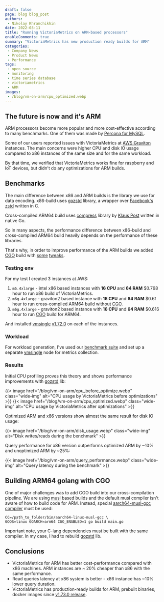 ```yaml
---
draft: false
page: blog blog_post
authors:
 - Nikolay Khramchikhin
date: 2022-03-11
title: "Running VictoriaMetrics on ARM-based processors"
enableComments: true
summary: "VictoriaMetrics has new production ready builds for ARM"
categories: 
 - Company News
 - Product News
 - Performance
tags:
 - open source
 - monitoring
 - time series database
 - victoriametrics
 - ARM
images:
 - /blog/vm-on-arm/cpu_optimized.webp
---
```


## The future is now and it's ARM

ARM processors become more popular and more cost-effective according to many benchmarks. 
One of them was made by [Percona for MySQL](https://www.percona.com/blog/comparing-graviton-performance-to-arm-and-intel-for-mysql/).

Some of our users reported issues with VictoriaMetrics at [AWS Graviton](https://aws.amazon.com/pm/ec2-graviton) instances.
The main concerns were higher CPU and disk IO usage compared to x86 instances of the same size and for the same workload.
  
By that time, we verified that VictoriaMetrics works fine for raspberry and IoT devices,
but didn't do any optimizations for ARM builds.

## Benchmarks

The main difference between x86 and ARM builds is the library we use for data encoding.
x86-build uses [gozstd](https://github.com/valyala/gozstd) library, a wrapper over
[Facebook's zstd](https://github.com/facebook/zstd) written in C.

Cross-compiled ARM64 build uses [compress](https://github.com/klauspost/compress) library 
by [Klaus Post](https://github.com/klauspost) written in native Go.

So in many aspects, the performance difference between x86-build and cross-compiled ARM64 build
heavily depends on the performance of these libraries.

That's why, in order to improve performance of the ARM builds we added [CGO](https://pkg.go.dev/cmd/cgo) 
build with [some](https://github.com/VictoriaMetrics/VictoriaMetrics/commit/a8acad7453365254ae4e59a91bfcd66556d8dfdd)
[tweaks](https://github.com/valyala/gozstd/commit/d4c2028fade890a6f5ee1ac6bd0650d688faf8f0).


### Testing env

For my test I created 3 instances at AWS:
1. `m5.4xlarge` - intel x86 based instances with **16 CPU** and **64 RAM** $0.768 hour
to run x86 build of VictoriaMetrics.
2. `m6g.4xlarge` - graviton2 based instance with **16 CPU** and **64 RAM** $0.61 hour
to run cross-compiled ARM64 build without [CGO](https://pkg.go.dev/cmd/cgo).
3. `m6g.4xlarge` - graviton2 based instance with **16 CPU** and **64 RAM** $0.616 hour
to run [CGO](https://pkg.go.dev/cmd/cgo) build for ARM64.

And installed [vmsingle](https://docs.victoriametrics.com/Single-server-VictoriaMetrics.html) 
[v1.72.0](https://docs.victoriametrics.com/CHANGELOG.html#v1720) on each of the instances.


### Workload

For workload generation, I've used our [benchmark suite](https://github.com/VictoriaMetrics/prometheus-benchmark)
and set up a separate [vmsingle](https://docs.victoriametrics.com/Single-server-VictoriaMetrics.html) node for metrics collection.
 

### Results

Initial CPU profiling proves this theory and shows performance improvements with [gozstd](https://github.com/valyala/gozstd) lib:

{{< image href="/blog/vm-on-arm/cpu_before_optimize.webp" class="wide-img" alt="CPU usage by VictoriaMetrics before optimizations" >}}
{{< image href="/blog/vm-on-arm/cpu_optimized.webp" class="wide-img" alt="CPU usage by VictoriaMetrics after optimizations" >}}


Optimized ARM and x86 versions show almost the same result for disk IO usage:

{{< image href="/blog/vm-on-arm/disk_usage.webp" class="wide-img" alt="Disk writes/reads during the benchmark" >}}


Query performance for x86 version outperforms optimized ARM by ~10% and unoptimized ARM by ~25%:

{{< image href="/blog/vm-on-arm/query_performance.webp" class="wide-img" alt="Query latency during the benchmark" >}}
 

## Building ARM64 golang with CGO

One of major challenges was to add CGO build into our cross-compilation pipeline. 
We are using [musl](https://www.musl-libc.org/how.html) based builds and the default musl compiler 
isn't aware of how to build code for ARM. Instead, special [aarch64-musl-gcc compiler](https://musl.cc/) must be used:
```
CC=/path_to_folder/bin/aarch64-linux-musl-gcc \
GOOS=linux GOARCH=arm64 CGO_ENABLED=1 go build main.go
```

Important note, your C-lang dependencies must be built with the same compiler. 
In my case, I had to rebuild [gozstd](https://github.com/valyala/gozstd) lib.


## Conclusions

 - VictoriaMetrics for ARM has better cost-performance compared with x86 machines. 
ARM instances are ~ 20% cheaper than x86 with the same performance.
 - Read queries latency at x86 system is better - x86 instance has ~10% lower query duration.
 - VictoriaMetrics has production-ready builds for ARM, prebuilt binaries, docker images 
since [v1.73.0 release](https://docs.victoriametrics.com/CHANGELOG.html#v1730).


